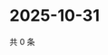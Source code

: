 # 2025-10-31

共 0 条

<!-- BEGIN ZHIHUVIDEO -->
<!-- 最后更新时间 Fri Oct 31 2025 12:15:30 GMT+0800 (China Standard Time) -->

<!-- END ZHIHUVIDEO -->
